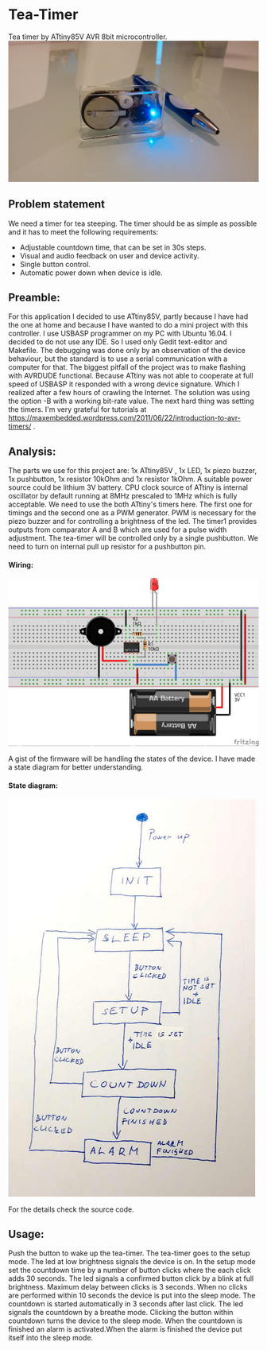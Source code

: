 # Tea-Timer
Tea timer by ATtiny85V AVR 8bit microcontroller.
![product](https://github.com/jejdacz/Tea-Timer/blob/master/tea_timer_product.jpg)

## Problem statement
We need a timer for tea steeping. 
The timer should be as simple as possible and it has to meet the following requirements:
* Adjustable countdown time, that can be set in 30s steps.
* Visual and audio feedback on user and device activity.
* Single button control.
* Automatic power down when device is idle.

## Preamble:
For this application I decided to use ATtiny85V, partly because I have had the one at home and because I have wanted to do a mini project with this controller.
I use USBASP programmer on my PC with Ubuntu 16.04. I decided to do not use any IDE. So I used only Gedit text-editor and Makefile.
The debugging was done only by an observation of the device behaviour, but the standard is to use a serial communication with a computer for that.
The biggest pitfall of the project was to make flashing with AVRDUDE functional. Because ATtiny was not able to cooperate at full speed of USBASP it responded with a wrong device signature.
Which I realized after a few hours of crawling the Internet. The solution was using the option -B with a working bit-rate value.
The next hard thing was setting the timers. I'm very grateful for tutorials at https://maxembedded.wordpress.com/2011/06/22/introduction-to-avr-timers/ .

## Analysis:
The parts we use for this project are: 1x ATtiny85V , 1x LED, 1x piezo buzzer, 1x pushbutton, 1x resistor 10kOhm and 1x resistor 1kOhm.
A suitable power source could be lithium 3V battery.
CPU clock source of ATtiny is internal oscillator by default running at 8MHz prescaled to 1MHz which is fully acceptable.
We need to use the both ATtiny's timers here. The first one for timings and the second one as a PWM generator.
PWM is necessary for the piezo buzzer and for controlling a brightness of the led. The timer1 provides outputs from comparator A and B which are used for a pulse width adjustment. 
The tea-timer will be controlled only by a single pushbutton. We need to turn on internal pull up resistor for a pushbutton pin.

#### Wiring:
![wiring](https://github.com/jejdacz/Tea-Timer/blob/master/sketch_teatimer.jpg)

A gist of the firmware will be handling the states of the device.
I have made a state diagram for better understanding.

#### State diagram:
![state diagram](https://github.com/jejdacz/Tea-Timer/blob/master/state_d.jpg)

For the details check the source code.

## Usage:
Push the button to wake up the tea-timer. The tea-timer goes to the setup mode.
The led at low brightness signals the device is on.
In the setup mode set the countdown time by a number of button clicks where the each click adds 30 seconds.
The led signals a confirmed button click by a blink at full brightness.
Maximum delay between clicks is 3 seconds. When no clicks are performed within 10 seconds the device is put into the sleep mode.
The countdown is started automatically in 3 seconds after last click.
The led signals the countdown by a breathe mode. Clicking the button within countdown turns the device to the sleep mode.
When the countdown is finished an alarm is activated.When the alarm is finished the device put itself into the sleep mode.


